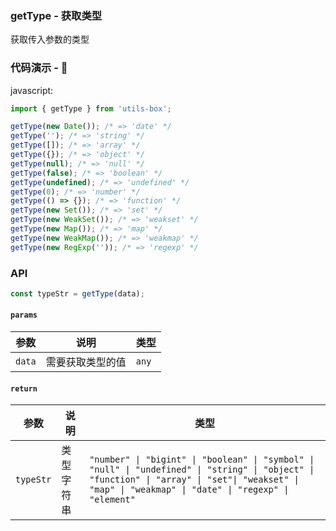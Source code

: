 ### getType - 获取类型

获取传入参数的类型

### 代码演示 - 🥤

javascript:

```js
import { getType } from 'utils-box';

getType(new Date()); /* => 'date' */
getType(''); /* => 'string' */
getType([]); /* => 'array' */
getType({}); /* => 'object' */
getType(null); /* => 'null' */
getType(false); /* => 'boolean' */
getType(undefined); /* => 'undefined' */
getType(0); /* => 'number' */
getType(() => {}); /* => 'function' */
getType(new Set()); /* => 'set' */
getType(new WeakSet()); /* => 'weakset' */
getType(new Map()); /* => 'map' */
getType(new WeakMap()); /* => 'weakmap' */
getType(new RegExp('')); /* => 'regexp' */
```

### API

```js
const typeStr = getType(data);
```

#### `params`

| 参数   | 说明             | 类型  |
| ------ | ---------------- | ----- |
| `data` | 需要获取类型的值 | `any` |

#### `return`

| 参数 | 说明 | 类型 |
| --- | --- | --- |
| `typeStr` | 类型字符串 | `"number" \| "bigint" \| "boolean" \| "symbol" \| "null" \| "undefined" \| "string" \| "object" \| "function" \| "array" \| "set"\| "weakset" \| "map" \| "weakmap" \| "date" \| "regexp" \| "element"` |
